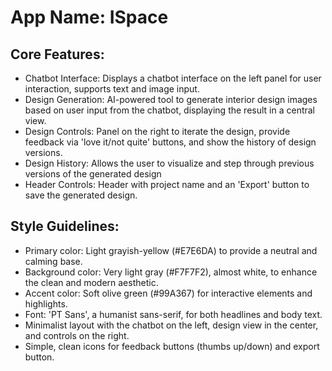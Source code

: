 # **App Name**: ISpace

## Core Features:

- Chatbot Interface: Displays a chatbot interface on the left panel for user interaction, supports text and image input.
- Design Generation: AI-powered tool to generate interior design images based on user input from the chatbot, displaying the result in a central view.
- Design Controls: Panel on the right to iterate the design, provide feedback via 'love it/not quite' buttons, and show the history of design versions.
- Design History: Allows the user to visualize and step through previous versions of the generated design
- Header Controls: Header with project name and an 'Export' button to save the generated design.

## Style Guidelines:

- Primary color: Light grayish-yellow (#E7E6DA) to provide a neutral and calming base.
- Background color: Very light gray (#F7F7F2), almost white, to enhance the clean and modern aesthetic.
- Accent color: Soft olive green (#99A367) for interactive elements and highlights.
- Font: 'PT Sans', a humanist sans-serif, for both headlines and body text.
- Minimalist layout with the chatbot on the left, design view in the center, and controls on the right.
- Simple, clean icons for feedback buttons (thumbs up/down) and export button.